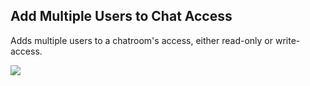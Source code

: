## Add Multiple Users to Chat Access

Adds multiple users to a chatroom's access, either read-only or write-access.

![](https://i.imgur.com/paI23TJ.gif)
